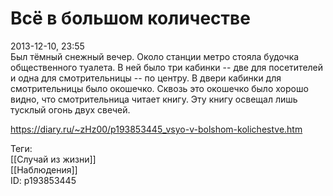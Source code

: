 Всё в большом количестве
=========================

   
 2013-12-10, 23:55   
  Был тёмный снежный вечер. Около станции метро стояла будочка общественного туалета. В ней было три кабинки -- две для посетителей и одна для смотрительницы -- по центру. В двери кабинки для смотрительницы было окошечко. Сквозь это окошечко было хорошо видно, что смотрительница читает книгу. Эту книгу освещал лишь тусклый огонь двух свечей.   
    
 <https://diary.ru/~zHz00/p193853445_vsyo-v-bolshom-kolichestve.htm>   
   
 Теги:   
 [[Случай из жизни]]   
 [[Наблюдения]]   
 ID: p193853445